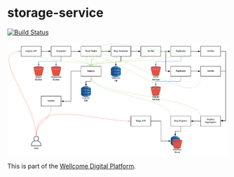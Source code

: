 # storage-service 

[![Build Status](https://travis-ci.org/wellcometrust/storage-service.svg?branch=master)](https://travis-ci.org/wellcometrust/storage-service)

![Storage Service](overview.png)

This is part of the [Wellcome Digital Platform](https://github.com/wellcometrust/platform).
